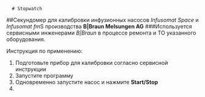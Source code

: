       # Stopwatch

##Секундомер для калибровки инфузионных насосов *Infusomat Space* и *Infusomat fm*S производства **B|Braun Melsungen AG**
###Используется сервисными инженерами *B|Braun* в процессе ремонта и ТО указанного оборудования. 

Инструкция по применению:

1. Подготовьте прибор для калибровки согласно сервисной инструкции
2. Запустите программу
3. Одновременно запустите насос и нажмите **Start/Stop**
4. 

